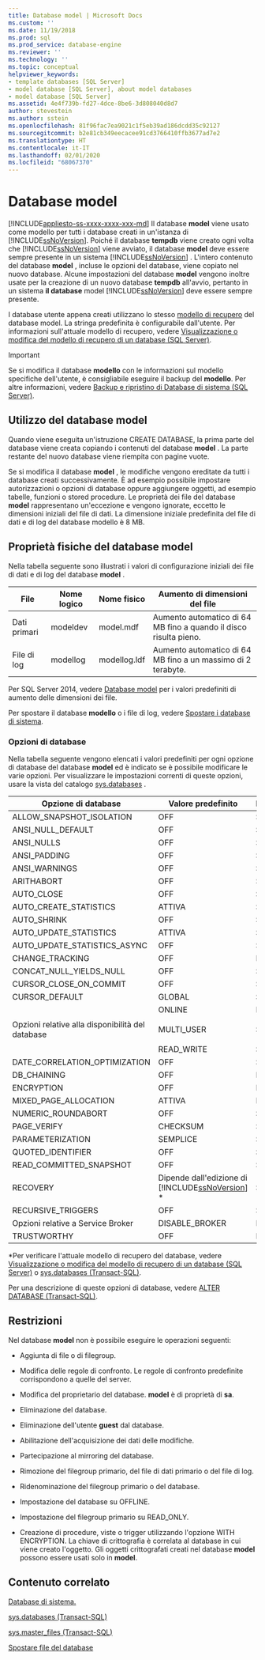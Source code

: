 ```yaml
---
title: Database model | Microsoft Docs
ms.custom: ''
ms.date: 11/19/2018
ms.prod: sql
ms.prod_service: database-engine
ms.reviewer: ''
ms.technology: ''
ms.topic: conceptual
helpviewer_keywords:
- template databases [SQL Server]
- model database [SQL Server], about model databases
- model database [SQL Server]
ms.assetid: 4e4f739b-fd27-4dce-8be6-3d808040d8d7
author: stevestein
ms.author: sstein
ms.openlocfilehash: 81f96fac7ea9021c1f5eb39ad186dcdd35c92127
ms.sourcegitcommit: b2e81cb349eecacee91cd3766410ffb3677ad7e2
ms.translationtype: HT
ms.contentlocale: it-IT
ms.lasthandoff: 02/01/2020
ms.locfileid: "68067370"
---
```

# <a name="model-database"></a>Database model
[!INCLUDE[appliesto-ss-xxxx-xxxx-xxx-md](../../includes/appliesto-ss-xxxx-xxxx-xxx-md.md)]
  Il database **model** viene usato come modello per tutti i database creati in un'istanza di [!INCLUDE[ssNoVersion](../../includes/ssnoversion-md.md)]. Poiché il database **tempdb** viene creato ogni volta che [!INCLUDE[ssNoVersion](../../includes/ssnoversion-md.md)] viene avviato, il database **model** deve essere sempre presente in un sistema [!INCLUDE[ssNoVersion](../../includes/ssnoversion-md.md)] . L'intero contenuto del database **model** , incluse le opzioni del database, viene copiato nel nuovo database. Alcune impostazioni del database **model** vengono inoltre usate per la creazione di un nuovo database **tempdb** all'avvio, pertanto in un sistema **il database** model [!INCLUDE[ssNoVersion](../../includes/ssnoversion-md.md)] deve essere sempre presente.  
  
 I database utente appena creati utilizzano lo stesso [modello di recupero](../../relational-databases/backup-restore/recovery-models-sql-server.md) del database model. La stringa predefinita è configurabile dall'utente. Per informazioni sull'attuale modello di recupero, vedere [Visualizzazione o modifica del modello di recupero di un database &#40;SQL Server&#41;](../../relational-databases/backup-restore/view-or-change-the-recovery-model-of-a-database-sql-server.md).  
  
> [!IMPORTANT]  
>  Se si modifica il database **modello** con le informazioni sul modello specifiche dell'utente, è consigliabile eseguire il backup del **modello**. Per altre informazioni, vedere [Backup e ripristino di Database di sistema &#40;SQL Server&#41;](../../relational-databases/backup-restore/back-up-and-restore-of-system-databases-sql-server.md).  
  
## <a name="model-usage"></a>Utilizzo del database model  
 Quando viene eseguita un'istruzione CREATE DATABASE, la prima parte del database viene creata copiando i contenuti del database **model** . La parte restante del nuovo database viene riempita con pagine vuote.  
  
 Se si modifica il database **model** , le modifiche vengono ereditate da tutti i database creati successivamente. È ad esempio possibile impostare autorizzazioni o opzioni di database oppure aggiungere oggetti, ad esempio tabelle, funzioni o stored procedure. Le proprietà dei file del database **model** rappresentano un'eccezione e vengono ignorate, eccetto le dimensioni iniziali del file di dati. La dimensione iniziale predefinita del file di dati e di log del database modello è 8 MB.  
  
## <a name="physical-properties-of-model"></a>Proprietà fisiche del database model  
 Nella tabella seguente sono illustrati i valori di configurazione iniziali dei file di dati e di log del database **model** .  
  
|File|Nome logico|Nome fisico|Aumento di dimensioni del file|  
|----------|------------------|-------------------|-----------------|  
|Dati primari|modeldev|model.mdf|Aumento automatico di 64 MB fino a quando il disco risulta pieno.|  
|File di log|modellog|modellog.ldf|Aumento automatico di 64 MB fino a un massimo di 2 terabyte.|  

Per SQL Server 2014, vedere [Database model](https://docs.microsoft.com/sql/relational-databases/databases/model-database?view=sql-server-2014) per i valori predefiniti di aumento delle dimensioni dei file.  

 Per spostare il database **modello** o i file di log, vedere [Spostare i database di sistema](../../relational-databases/databases/move-system-databases.md).  
  
### <a name="database-options"></a>Opzioni di database  
 Nella tabella seguente vengono elencati i valori predefiniti per ogni opzione di database del database **model** ed è indicato se è possibile modificare le varie opzioni. Per visualizzare le impostazioni correnti di queste opzioni, usare la vista del catalogo [sys.databases](../../relational-databases/system-catalog-views/sys-databases-transact-sql.md) .  
  
|Opzione di database|Valore predefinito|Modificabile|  
|---------------------|-------------------|---------------------|  
|ALLOW_SNAPSHOT_ISOLATION|OFF|Sì|  
|ANSI_NULL_DEFAULT|OFF|Sì|  
|ANSI_NULLS|OFF|Sì|  
|ANSI_PADDING|OFF|Sì|  
|ANSI_WARNINGS|OFF|Sì|  
|ARITHABORT|OFF|Sì|  
|AUTO_CLOSE|OFF|Sì|  
|AUTO_CREATE_STATISTICS|ATTIVA|Sì|  
|AUTO_SHRINK|OFF|Sì|  
|AUTO_UPDATE_STATISTICS|ATTIVA|Sì|  
|AUTO_UPDATE_STATISTICS_ASYNC|OFF|Sì|  
|CHANGE_TRACKING|OFF|No|  
|CONCAT_NULL_YIELDS_NULL|OFF|Sì|  
|CURSOR_CLOSE_ON_COMMIT|OFF|Sì|  
|CURSOR_DEFAULT|GLOBAL|Sì|  
|Opzioni relative alla disponibilità del database|ONLINE<br /><br /> MULTI_USER<br /><br /> READ_WRITE|No<br /><br /> Sì<br /><br /> Sì|  
|DATE_CORRELATION_OPTIMIZATION|OFF|Sì|  
|DB_CHAINING|OFF|No|  
|ENCRYPTION|OFF|No|  
|MIXED_PAGE_ALLOCATION|ATTIVA|No|  
|NUMERIC_ROUNDABORT|OFF|Sì|  
|PAGE_VERIFY|CHECKSUM|Sì|  
|PARAMETERIZATION|SEMPLICE|Sì|  
|QUOTED_IDENTIFIER|OFF|Sì|  
|READ_COMMITTED_SNAPSHOT|OFF|Sì|  
|RECOVERY|Dipende dall'edizione di [!INCLUDE[ssNoVersion](../../includes/ssnoversion-md.md)] *|Sì|  
|RECURSIVE_TRIGGERS|OFF|Sì|  
|Opzioni relative a Service Broker|DISABLE_BROKER|No|  
|TRUSTWORTHY|OFF|No|  
  
 *Per verificare l'attuale modello di recupero del database, vedere [Visualizzazione o modifica del modello di recupero di un database &#40;SQL Server&#41;](../../relational-databases/backup-restore/view-or-change-the-recovery-model-of-a-database-sql-server.md) o [sys.databases &#40;Transact-SQL&#41;](../../relational-databases/system-catalog-views/sys-databases-transact-sql.md).  
  
 Per una descrizione di queste opzioni di database, vedere [ALTER DATABASE &#40;Transact-SQL&#41;](../../t-sql/statements/alter-database-transact-sql.md).  
  
## <a name="restrictions"></a>Restrizioni  
 Nel database **model** non è possibile eseguire le operazioni seguenti:  
  
-   Aggiunta di file o di filegroup.  
  
-   Modifica delle regole di confronto. Le regole di confronto predefinite corrispondono a quelle del server.  
  
-   Modifica del proprietario del database. **model** è di proprietà di **sa**.  
  
-   Eliminazione del database.  
  
-   Eliminazione dell'utente **guest** dal database.  
  
-   Abilitazione dell'acquisizione dei dati delle modifiche.  
  
-   Partecipazione al mirroring del database.  
  
-   Rimozione del filegroup primario, del file di dati primario o del file di log.  
  
-   Ridenominazione del filegroup primario o del database.  
  
-   Impostazione del database su OFFLINE.  
  
-   Impostazione del filegroup primario su READ_ONLY.  
  
-   Creazione di procedure, viste o trigger utilizzando l'opzione WITH ENCRYPTION. La chiave di crittografia è correlata al database in cui viene creato l'oggetto. Gli oggetti crittografati creati nel database **model** possono essere usati solo in **model**.  
  
## <a name="related-content"></a>Contenuto correlato  
 [Database di sistema.](../../relational-databases/databases/system-databases.md)  
  
 [sys.databases &#40;Transact-SQL&#41;](../../relational-databases/system-catalog-views/sys-databases-transact-sql.md)  
  
 [sys.master_files &#40;Transact-SQL&#41;](../../relational-databases/system-catalog-views/sys-master-files-transact-sql.md)  
  
 [Spostare file del database](../../relational-databases/databases/move-database-files.md)  
  
  
